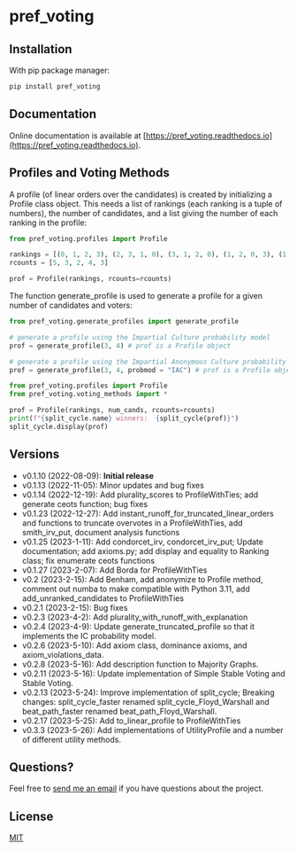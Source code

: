 pref_voting
==========

## Installation

With pip package manager:

```bash
pip install pref_voting
```
## Documentation

Online documentation is available at [https://pref_voting.readthedocs.io](https://pref_voting.readthedocs.io).

## Profiles and Voting Methods

A profile (of linear orders over the candidates) is created by initializing a Profile class object.  This needs a list of rankings (each ranking is a tuple of numbers), the number of candidates, and a list giving the number of each ranking in the profile:

```python
from pref_voting.profiles import Profile

rankings = [(0, 1, 2, 3), (2, 3, 1, 0), (3, 1, 2, 0), (1, 2, 0, 3), (1, 3, 2, 0)]
rcounts = [5, 3, 2, 4, 3]

prof = Profile(rankings, rcounts=rcounts)
```

The function generate_profile is used to generate a profile for a given number of candidates and voters:  
```python
from pref_voting.generate_profiles import generate_profile

# generate a profile using the Impartial Culture probability model
prof = generate_profile(3, 4) # prof is a Profile object

# generate a profile using the Impartial Anonymous Culture probability model
prof = generate_profile(3, 4, probmod = "IAC") # prof is a Profile object 
```

```python
from pref_voting.profiles import Profile
from pref_voting.voting_methods import *

prof = Profile(rankings, num_cands, rcounts=rcounts)
print(f"{split_cycle.name} winners:  {split_cycle(prof)}")
split_cycle.display(prof)

```

## Versions

- v0.1.10 (2022-08-09): **Initial release** 
- v0.1.13 (2022-11-05): Minor updates and bug fixes 
- v0.1.14 (2022-12-19): Add plurality_scores to ProfileWithTies; add generate ceots function; bug fixes 
- v0.1.23 (2022-12-27): Add instant_runoff_for_truncated_linear_orders and functions to truncate overvotes in a ProfileWithTies, add smith_irv_put, document analysis functions
- v0.1.25 (2023-1-11): Add condorcet_irv, condorcet_irv_put; Update documentation; add axioms.py; add display and equality to Ranking class; fix enumerate ceots functions
- v0.1.27 (2023-2-07): Add Borda for ProfileWithTies
- v0.2 (2023-2-15): Add Benham, add anonymize to Profile method, comment out numba to make compatible with Python 3.11, add add_unranked_candidates to ProfileWithTies
- v0.2.1 (2023-2-15): Bug fixes
- v0.2.3 (2023-4-2): Add plurality_with_runoff_with_explanation
- v0.2.4 (2023-4-9): Update generate_truncated_profile so that it implements the IC probability model.
- v0.2.6 (2023-5-10): Add axiom class, dominance axioms, and axiom_violations_data.
- v0.2.8 (2023-5-16): Add description function to Majority Graphs.
- v0.2.11 (2023-5-16): Update implementation of Simple Stable Voting and Stable Voting.
- v0.2.13 (2023-5-24): Improve implementation of split_cycle; Breaking changes: split_cycle_faster renamed split_cycle_Floyd_Warshall and beat_path_faster renamed beat_path_Floyd_Warshall.
- v0.2.17 (2023-5-25): Add to_linear_profile to ProfileWithTies
- v0.3.3 (2023-5-26): Add implementations of UtilityProfile and a number of different utility methods.

## Questions?

Feel free to [send me an email](https://pacuit.org/) if you have questions about the project.

## License

[MIT](https://github.com/jontingvold/pyrankvote/blob/master/LICENSE.txt)
